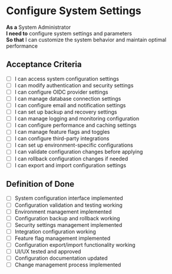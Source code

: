 # Configure System Settings

**As a** System Administrator  
**I need to** configure system settings and parameters  
**So that** I can customize the system behavior and maintain optimal performance

## Acceptance Criteria
- [ ] I can access system configuration settings
- [ ] I can modify authentication and security settings
- [ ] I can configure OIDC provider settings
- [ ] I can manage database connection settings
- [ ] I can configure email and notification settings
- [ ] I can set up backup and recovery settings
- [ ] I can manage logging and monitoring configuration
- [ ] I can configure performance and caching settings
- [ ] I can manage feature flags and toggles
- [ ] I can configure third-party integrations
- [ ] I can set up environment-specific configurations
- [ ] I can validate configuration changes before applying
- [ ] I can rollback configuration changes if needed
- [ ] I can export and import configuration settings

## Definition of Done
- [ ] System configuration interface implemented
- [ ] Configuration validation and testing working
- [ ] Environment management implemented
- [ ] Configuration backup and rollback working
- [ ] Security settings management implemented
- [ ] Integration configuration working
- [ ] Feature flag management implemented
- [ ] Configuration export/import functionality working
- [ ] UI/UX tested and approved
- [ ] Configuration documentation updated
- [ ] Change management process implemented
